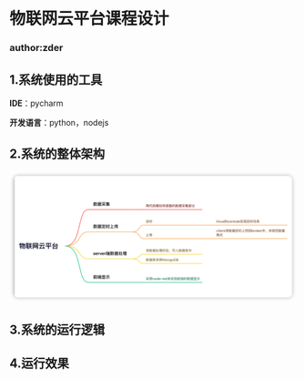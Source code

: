 # 物联网云平台课程设计
### author:zder

## 1.系统使用的工具

**IDE**：pycharm

**开发语言**：python，nodejs

## 2.系统的整体架构
![./docs/img.png](img.png)

## 3.系统的运行逻辑


## 4.运行效果
